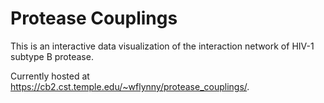 # Protease Couplings

This is an interactive data visualization of the interaction network of HIV-1
subtype B protease.

Currently hosted at https://cb2.cst.temple.edu/~wflynny/protease_couplings/.

